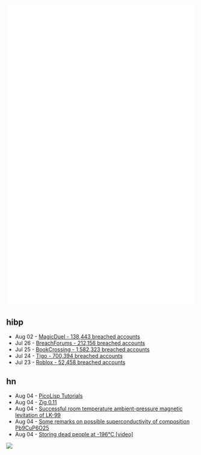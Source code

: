 ![Metrics](https://raw.githubusercontent.com/phixion/phixion/master/metrics.svg)

## hibp

<!--
for https://github.com/phixion/phixion/blob/main/.github/workflows/feeds.yml
-->
<!--START_SECTION:haveibeenpwnd-->
- Aug 02 - [MagicDuel - 138,443 breached accounts](https://haveibeenpwned.com/PwnedWebsites#MagicDuel)
- Jul 26 - [BreachForums - 212,156 breached accounts](https://haveibeenpwned.com/PwnedWebsites#BreachForums)
- Jul 25 - [BookCrossing - 1,582,323 breached accounts](https://haveibeenpwned.com/PwnedWebsites#BookCrossing)
- Jul 24 - [Tigo - 700,394 breached accounts](https://haveibeenpwned.com/PwnedWebsites#Tigo)
- Jul 23 - [Roblox - 52,458 breached accounts](https://haveibeenpwned.com/PwnedWebsites#Roblox)
<!--END_SECTION:haveibeenpwnd-->

## hn

<!--
for https://github.com/phixion/phixion/blob/main/.github/workflows/feeds.yml
-->
<!--START_SECTION:hn-->
- Aug 04 - [PicoLisp Tutorials](https://picolisp-explored.com)
- Aug 04 - [Zig 0.11](https://ziglang.org/download/0.11.0/release-notes.html)
- Aug 04 - [Successful room temperature ambient-pressure magnetic levitation of LK-99](https://arxiv.org/abs/2308.01516)
- Aug 04 - [Some remarks on possible superconductivity of composition Pb9CuP6O25](https://arxiv.org/abs/2308.01723)
- Aug 04 - [Storing dead people at -196°C [video]](https://www.youtube.com/watch?v=85BykUan6pw)
<!--END_SECTION:hn-->

<!--
for https://yhype.me
-->
![](https://hit.yhype.me/github/profile?user_id=13013670)
